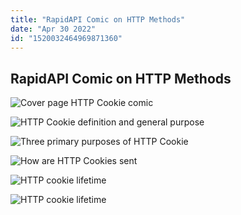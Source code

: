 ```yaml
---
title: "RapidAPI Comic on HTTP Methods"
date: "Apr 30 2022"
id: "1520032464969871360"
---
```


## RapidAPI Comic on HTTP Methods

<Tweet>

![Cover page HTTP Cookie comic](https://raw.githubusercontent.com/RapidAPI/DevRel-Stack-Data/production/threads/comics/http-methods/images/http-methods-cover.jpeg)

</Tweet>

<Tweet>

![HTTP Cookie definition and general purpose](https://raw.githubusercontent.com/RapidAPI/DevRel-Stack-Data/production/threads/comics/http-methods/images/http-methods-2.jpeg)

</Tweet>

<Tweet>

![Three primary purposes of HTTP Cookie](https://raw.githubusercontent.com/RapidAPI/DevRel-Stack-Data/production/threads/comics/http-methods/images/http-methods-3.jpeg)

</Tweet>

<Tweet>

![How are HTTP Cookies sent](https://raw.githubusercontent.com/RapidAPI/DevRel-Stack-Data/production/threads/comics/http-methods/images/http-methods-4.jpeg)

</Tweet>

<Tweet>

![HTTP cookie lifetime](https://raw.githubusercontent.com/RapidAPI/DevRel-Stack-Data/production/threads/comics/http-methods/images/http-methods-5.jpeg)

</Tweet>

<Tweet>

![HTTP cookie lifetime](https://raw.githubusercontent.com/RapidAPI/DevRel-Stack-Data/production/threads/comics/http-methods/images/http-methods-6.jpeg)

</Tweet>
